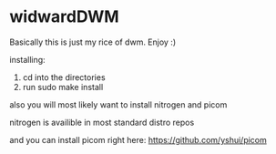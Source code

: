 # widwardDWM

Basically this is just my rice of dwm. Enjoy :)

installing:

1) cd into the directories
2) run sudo make install

also you will most likely want to install nitrogen and picom

nitrogen is availible in most standard distro repos

and you can install picom right here: https://github.com/yshui/picom
